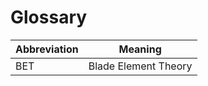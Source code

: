 # Glossary

| Abbreviation | Meaning |
|-------------|---------|
| BET         | Blade Element Theory |